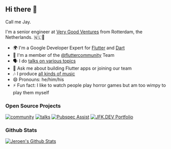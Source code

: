 ## Hi there 👋
Call me Jay.

I'm a senior engineer at [Very Good Ventures](https://verygood.ventures/) from Rotterdam, the Netherlands. 🇳🇱🧀

- 🌍 I'm a Google Developer Expert for [Flutter](https://flutter.dev/) and [Dart](https://dart.dev/)
- 💙 I'm a member of the [@fluttercommunity](https://github.com/fluttercommunity/community) Team
- 🗣 I do [talks on various topics](https://github.com/jeroen-meijer/talks)
- 💬 Ask me about building Flutter apps or joining our team
- 🎶 I produce [all kinds of music](https://www.instagram.com/jeremysodamusic/)
- 😄 Pronouns: he/him/his
- ⚡ Fun fact: I like to watch people play horror games but am too wimpy to play them myself

### Open Source Projects

[![community](https://github-readme-stats.vercel.app/api/pin/?username=fluttercommunity&repo=community)](https://github.com/fluttercommunity/community)
[![talks](https://github-readme-stats.vercel.app/api/pin/?username=jeroen-meijer&repo=talks)](https://github.com/jeroen-meijer/talks)
[![Pubspec Assist](https://github-readme-stats.vercel.app/api/pin/?username=jeroen-meijer&repo=pubspec-assist)](https://github.com/jeroen-meijer/pubspec-assist)
[![JFK.DEV Portfolio](https://github-readme-stats.vercel.app/api/pin/?username=jfk-dev&repo=portfolio)](https://github.com/jfk-dev/portfolio)

### Github Stats

[![Jeroen's Github Stats](https://github-readme-stats.vercel.app/api?username=jeroen-meijer&count_private=true&theme=default&show_icons=true)](https://github.com/jeroen-meijer)
